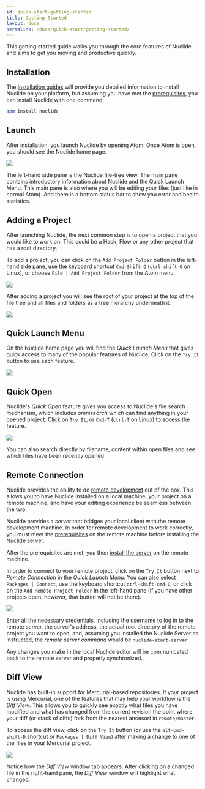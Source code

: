 ```yaml
---
id: quick-start-getting-started
title: Getting Started
layout: docs
permalink: /docs/quick-start/getting-started/
---
```


This getting started guide walks you through the core features of Nuclide and aims to get you moving
and productive quickly.

## Installation

The [installation guides](/docs/editor/setup/) will provide you detailed information to install Nuclide
on your platform, but assuming you have met the [prerequisites](/docs/editor/setup/#mac__prerequisites),
you can install Nuclide with one command:

```bash
apm install nuclide
```

## Launch

After installation, you launch Nuclide by opening Atom. Once Atom is open, you should see the
Nuclide home page.

![](/static/images/docs/home-page.png)

The left-hand side pane is the Nuclide file-tree view. The main pane contains introductory
information about Nuclide and the Quick Launch Menu. This main pane is also where you will be
editing your files (just like in normal Atom). And there is a bottom status bar to show you error
and health statistics.

## Adding a Project

After launching Nuclide, the next common step is to open a project that you would like to work on.
This could be a Hack, Flow or any other project that has a root directory.

To add a project, you can click on the `Add Project Folder` button in the left-hand side pane, use
the keyboard shortcut `Cmd-Shift-O` (`ctrl-shift-O` on Linux), or choose
`File | Add Project Folder` from the Atom menu.

![](/static/images/docs/add-project.png)

After adding a project you will see the root of your project at the top of the file tree and all
files and folders as a tree hierarchy underneath it.

![](/static/images/docs/file-tree-view.png)

## Quick Launch Menu

On the Nuclide home page you will find the *Quick Launch Menu* that gives quick access to many of
the popular features of Nuclide. Click on the `Try It` button to use each feature.

![](/static/images/docs/quick-launch-menu.png)

## Quick Open

Nuclide's *Quick Open* feature gives you access to Nuclide's file search mechanism, which includes
*omnisearch* which can find anything in your opened project. Click on `Try It`, or `Cmd-T`
(`ctrl-T` on Linux) to access the feature.

![](/static/images/docs/quick-open.png)

You can also search directly by filename, content within open files and see which files have been
recently opened.

## Remote Connection

Nuclide provides the ability to do [remote development](/docs/features/remote/) out of the box. This
allows you to have Nuclide installed on a local machine, your project on a remote machine, and have
your editing experience be seamless between the two.

Nuclide provides a *server* that bridges your local client with the remote development machine. In
order for remote development to work correctly, you must meet the
[prerequisites](/docs/features/remote/#nuclide-server-setup) on the remote machine before installing
the Nuclide server.

After the prerequisites are met, you then
[install the server](/docs/features/remote/#nuclide-server-setup__installing-via-npm) on the remote
machine.

In order to connect to your remote project, click on the `Try It` button next to
*Remote Connection* in the *Quick Launch Menu*. You can also select `Packages | Connect`, use the
keyboard shortcut `ctrl-shift-cmd-C`, or click on the `Add Remote Project Folder`
in the left-hand pane (if you have other projects open, however, that button will not be there).

![](/static/images/docs/remote-connection-dialog.png)

Enter all the necessary credentials, including the username to log in to the remote server, the
server's address, the actual root directory of the remote project you want to open, and, assuming
you installed the Nuclide Server as instructed, the *remote server command* would be
`nuclide-start-server`.

Any changes you make in the local Nuclide editor will be communicated back to the remote server and
properly synchronized.

## Diff View

Nuclide has built-in support for Mercurial-based repositories. If your project is using Mercurial,
one of the features that may help your workflow is the *Diff View*. This allows you to quickly see
exactly what files you have modified and what has changed from the current revision the point where
your diff (or stack of diffs) fork from the nearest ancesort in `remote/master`.

To access the diff view, click on the `Try It` button (or use the `alt-cmd-shift-D` shortcut or
`Packages | Diff View`) after making a change to one of the files in your Mercurial project.

![](/static/images/docs/diff-view.png)

Notice how the *Diff View* window tab appears. After clicking on a changed file in the right-hand
pane, the *Diff View* window will highlight what changed.
